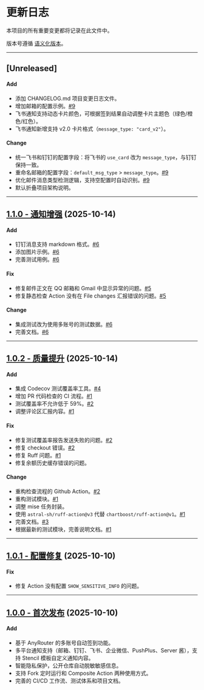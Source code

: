 # 更新日志

本项目的所有重要变更都将记录在此文件中。

版本号遵循 [语义化版本](https://semver.org/lang/zh-CN/)。

---

## [Unreleased]

#### Add
* 添加 CHANGELOG.md 项目变更日志文件。
* 增加邮箱的配置示例。[#9](https://github.com/rakuyoMo/autocheck-anyrouter/pull/9)
* 飞书通知支持动态卡片颜色，可根据签到结果自动调整卡片主题色（绿色/橙色/红色）。
* 飞书通知新增支持 v2.0 卡片格式（`message_type: "card_v2"`）。

#### Change
* 统一飞书和钉钉的配置字段：将飞书的 `use_card` 改为 `message_type`，与钉钉保持一致。
* 重命名邮箱的配置字段：`default_msg_type` > `message_type`。[#9](https://github.com/rakuyoMo/autocheck-anyrouter/pull/9)
* 优化邮件消息类型检测逻辑，支持空配置时自动识别。[#9](https://github.com/rakuyoMo/autocheck-anyrouter/pull/9)
* 默认折叠项目架构说明。

---

## [1.1.0 - 通知增强](https://github.com/rakuyoMo/autocheck-anyrouter/releases/tag/v1.1.0) (2025-10-14)

#### Add
* 钉钉消息支持 markdown 格式。[#6](https://github.com/rakuyoMo/autocheck-anyrouter/pull/6)
* 添加图片示例。[#6](https://github.com/rakuyoMo/autocheck-anyrouter/pull/6)
* 完善测试用例。[#6](https://github.com/rakuyoMo/autocheck-anyrouter/pull/6)

#### Fix
* 修复邮件正文在 QQ 邮箱和 Gmail 中显示异常的问题。[#5](https://github.com/rakuyoMo/autocheck-anyrouter/pull/5)
* 修复静态检查 Action 没有在 File changes 汇报错误的问题。[#5](https://github.com/rakuyoMo/autocheck-anyrouter/pull/5)

#### Change
* 集成测试改为使用多账号的测试数据。[#6](https://github.com/rakuyoMo/autocheck-anyrouter/pull/6)
* 完善文档。[#6](https://github.com/rakuyoMo/autocheck-anyrouter/pull/6)

---

## [1.0.2 - 质量提升](https://github.com/rakuyoMo/autocheck-anyrouter/releases/tag/v1.0.2) (2025-10-14)

#### Add
* 集成 Codecov 测试覆盖率工具。[#4](https://github.com/rakuyoMo/autocheck-anyrouter/pull/4)
* 增加 PR 代码检查的 CI 流程。[#1](https://github.com/rakuyoMo/autocheck-anyrouter/pull/1)
* 测试覆盖率不允许低于 59%。[#2](https://github.com/rakuyoMo/autocheck-anyrouter/pull/2)
* 调整评论区汇报内容。[#1](https://github.com/rakuyoMo/autocheck-anyrouter/pull/1)

#### Fix
* 修复测试覆盖率报告发送失败的问题。[#2](https://github.com/rakuyoMo/autocheck-anyrouter/pull/2)
* 修复 checkout 错误。[#2](https://github.com/rakuyoMo/autocheck-anyrouter/pull/2)
* 修复 Ruff 问题。[#1](https://github.com/rakuyoMo/autocheck-anyrouter/pull/1)
* 修复余额历史缓存错误的问题。

#### Change
* 重构检查流程的 Github Action。[#2](https://github.com/rakuyoMo/autocheck-anyrouter/pull/2)
* 重构测试模块。[#1](https://github.com/rakuyoMo/autocheck-anyrouter/pull/1)
* 调整 mise 任务封装。
* 使用 `astral-sh/ruff-action@v3` 代替 `chartboost/ruff-action@v1`。[#1](https://github.com/rakuyoMo/autocheck-anyrouter/pull/1)
* 完善文档。[#3](https://github.com/rakuyoMo/autocheck-anyrouter/pull/3)
* 根据最新的测试模块，完善说明文档。[#1](https://github.com/rakuyoMo/autocheck-anyrouter/pull/1)

---

## [1.0.1 - 配置修复](https://github.com/rakuyoMo/autocheck-anyrouter/releases/tag/v1.0.1) (2025-10-10)

#### Fix
* 修复 Action 没有配置 `SHOW_SENSITIVE_INFO` 的问题。

---

## [1.0.0 - 首次发布](https://github.com/rakuyoMo/autocheck-anyrouter/releases/tag/v1.0.0) (2025-10-10)

#### Add
* 基于 AnyRouter 的多账号自动签到功能。
* 多平台通知支持（邮箱、钉钉、飞书、企业微信、PushPlus、Server 酱），支持 Stencil 模板自定义通知内容。
* 智能隐私保护，公开仓库自动脱敏敏感信息。
* 支持 Fork 定时运行和 Composite Action 两种使用方式。
* 完善的 CI/CD 工作流、测试体系和项目文档。
